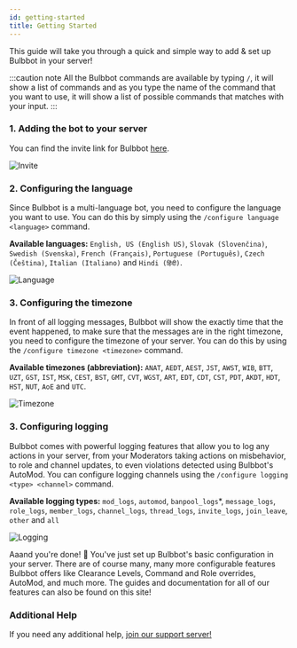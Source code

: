 ```yaml
---
id: getting-started
title: Getting Started
---
```


This guide will take you through a quick and simple way to add & set up Bulbbot in your server!

:::caution note
All the Bulbbot commands are available by typing `/`, it will show a list of commands and as you type the name of the command that you want to use, it will show a list of possible commands that matches with your input.
:::

### 1. Adding the bot to your server

You can find the invite link for Bulbbot [here](https://bulbbot.rocks/invite).

![Invite](./assets/Introduction/Invite.gif)

### 2. Configuring the language

Since Bulbbot is a multi-language bot, you need to configure the language you want to use. You can do this by simply using the `/configure language <language>` command.

**Available languages:** `English, US (English US)`, `Slovak (Slovenčina)`, `Swedish (Svenska)`, `French (Français)`, `Portuguese (Português)`, `Czech (Čeština)`, `Italian (Italiano)` and `Hindi (हिंदी)`.

![Language](./assets/Introduction/Language.gif)

### 3. Configuring the timezone

In front of all logging messages, Bulbbot will show the exactly time that the event happened, to make sure that the messages are in the right timezone, you need to configure the timezone of your server. You can do this by using the `/configure timezone <timezone>` command.

**Available timezones (abbreviation):** `ANAT`, `AEDT`, `AEST`, `JST`, `AWST`, `WIB`, `BTT`, `UZT`, `GST`, `IST`, `MSK`, `CEST`, `BST`, `GMT`, `CVT`, `WGST`, `ART`, `EDT`, `CDT`, `CST`, `PDT`, `AKDT`, `HDT`, `HST`, `NUT`, `AoE` and `UTC`.

![Timezone](./assets/Introduction/Timezone.gif)

### 3. Configuring logging

Bulbbot comes with powerful logging features that allow you to log any actions in your server, from your Moderators taking actions on misbehavior, to role and channel updates, to even violations detected using Bulbbot's AutoMod. You can configure logging channels using the `/configure logging <type> <channel>` command.

**Available logging types:** `mod_logs`, `automod`, `banpool_logs`*, `message_logs`, `role_logs`, `member_logs`, `channel_logs`, `thread_logs`, `invite_logs`, `join_leave`, `other` and `all`

![Logging](./assets/Introduction/Logging.gif)

Aaand you're done! :tada: You've just set up Bulbbot's basic configuration in your server. There are of course many, many more configurable features Bulbbot offers like Clearance Levels, Command and Role overrides, AutoMod, and much more. The guides and documentation for all of our features can also be found on this site!

### Additional Help
If you need any additional help, [join our support server!](https://bulbbot.rocks/discord)

